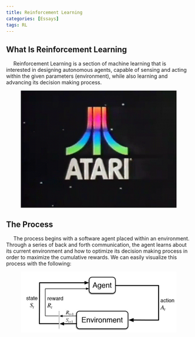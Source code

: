 ```yaml
---
title: Reinforcement Learning
categories: [Essays]
tags: RL
---
```


## What Is Reinforcement Learning
&nbsp;&nbsp;&nbsp;&nbsp; Reinforcement Learning is a section of machine learning that is interested in designing autonomous agents, capable of sensing and acting within the given parameters (environment), while also learning and advancing its decision making process.

<figure style="text-align:center" >
    <div style="text-align:center"><img src ="/images/Atari.gif"/></div>
    <figcaption> </figcaption>
</figure>

## The Process 
&nbsp;&nbsp;&nbsp;&nbsp; The process begins with a software agent placed within an environment. Through a series of back and forth communication, the agent learns about its current environment and how to optimize its decision making process in order to maximize the cumulative rewards. We can easily visualize this process with the following: 

<figure style="text-align:center" >
    <div style="text-align:center"><img src ="/images/reinforcement-learning-fig1-700.jpg"/></div>
    <figcaption> </figcaption>
</figure>

